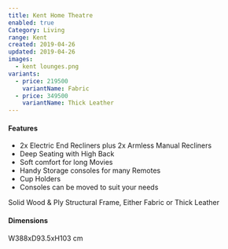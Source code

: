 ```yaml
---
title: Kent Home Theatre
enabled: true
Category: Living
range: Kent
created: 2019-04-26
updated: 2019-04-26
images:
  - kent lounges.png
variants:
  - price: 219500
    variantName: Fabric
  - price: 349500
    variantName: Thick Leather
---
```


#### Features

* 2x Electric End Recliners plus 2x Armless Manual Recliners
* Deep Seating with High Back
* Soft comfort for long Movies
* Handy Storage consoles for many Remotes
* Cup Holders
* Consoles can be moved to suit your needs

Solid Wood & Ply Structural Frame,
Either Fabric or Thick Leather

#### Dimensions

W388xD93.5xH103 cm
